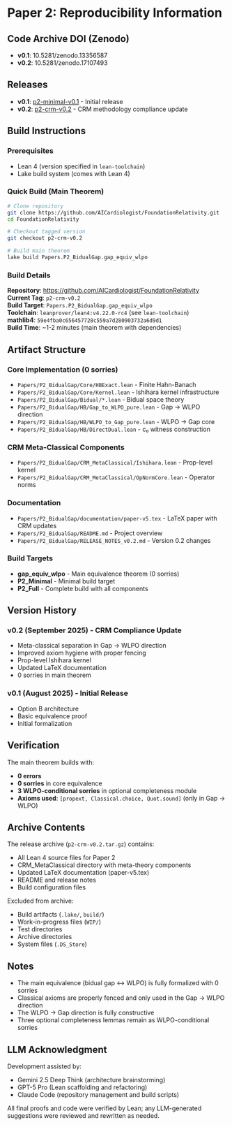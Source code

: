 # Paper 2: Reproducibility Information

## Code Archive DOI (Zenodo)
- **v0.1**: 10.5281/zenodo.13356587
- **v0.2**: 10.5281/zenodo.17107493

## Releases
- **v0.1**: [p2-minimal-v0.1](https://github.com/AICardiologist/FoundationRelativity/releases/tag/p2-minimal-v0.1) - Initial release
- **v0.2**: [p2-crm-v0.2](https://github.com/AICardiologist/FoundationRelativity/releases/tag/p2-crm-v0.2) - CRM methodology compliance update

## Build Instructions

### Prerequisites
- Lean 4 (version specified in `lean-toolchain`)
- Lake build system (comes with Lean 4)

### Quick Build (Main Theorem)

```bash
# Clone repository
git clone https://github.com/AICardiologist/FoundationRelativity.git
cd FoundationRelativity

# Checkout tagged version
git checkout p2-crm-v0.2

# Build main theorem
lake build Papers.P2_BidualGap.gap_equiv_wlpo
```

### Build Details

**Repository**: https://github.com/AICardiologist/FoundationRelativity  
**Current Tag**: `p2-crm-v0.2`  
**Build Target**: `Papers.P2_BidualGap.gap_equiv_wlpo`  
**Toolchain**: `leanprover/lean4:v4.22.0-rc4` (see `lean-toolchain`)  
**mathlib4**: `59e4fba0c656457728c559a7d280903732a6d9d1`  
**Build Time**: ~1-2 minutes (main theorem with dependencies)

## Artifact Structure

### Core Implementation (0 sorries)
- `Papers/P2_BidualGap/Core/HBExact.lean` - Finite Hahn-Banach
- `Papers/P2_BidualGap/Core/Kernel.lean` - Ishihara kernel infrastructure
- `Papers/P2_BidualGap/Bidual/*.lean` - Bidual space theory
- `Papers/P2_BidualGap/HB/Gap_to_WLPO_pure.lean` - Gap → WLPO direction
- `Papers/P2_BidualGap/HB/WLPO_to_Gap_pure.lean` - WLPO → Gap core
- `Papers/P2_BidualGap/HB/DirectDual.lean` - c₀ witness construction

### CRM Meta-Classical Components
- `Papers/P2_BidualGap/CRM_MetaClassical/Ishihara.lean` - Prop-level kernel
- `Papers/P2_BidualGap/CRM_MetaClassical/OpNormCore.lean` - Operator norms

### Documentation
- `Papers/P2_BidualGap/documentation/paper-v5.tex` - LaTeX paper with CRM updates
- `Papers/P2_BidualGap/README.md` - Project overview
- `Papers/P2_BidualGap/RELEASE_NOTES_v0.2.md` - Version 0.2 changes

### Build Targets
- **gap_equiv_wlpo** - Main equivalence theorem (0 sorries)
- **P2_Minimal** - Minimal build target
- **P2_Full** - Complete build with all components

## Version History

### v0.2 (September 2025) - CRM Compliance Update
- Meta-classical separation in Gap → WLPO direction
- Improved axiom hygiene with proper fencing
- Prop-level Ishihara kernel
- Updated LaTeX documentation
- 0 sorries in main theorem

### v0.1 (August 2025) - Initial Release
- Option B architecture
- Basic equivalence proof
- Initial formalization

## Verification

The main theorem builds with:
- **0 errors**
- **0 sorries** in core equivalence
- **3 WLPO-conditional sorries** in optional completeness module
- **Axioms used**: `[propext, Classical.choice, Quot.sound]` (only in Gap → WLPO)

## Archive Contents

The release archive (`p2-crm-v0.2.tar.gz`) contains:
- All Lean 4 source files for Paper 2
- CRM_MetaClassical directory with meta-theory components
- Updated LaTeX documentation (paper-v5.tex)
- README and release notes
- Build configuration files

Excluded from archive:
- Build artifacts (`.lake/`, `build/`)
- Work-in-progress files (`WIP/`)
- Test directories
- Archive directories
- System files (`.DS_Store`)

## Notes

- The main equivalence (bidual gap ↔ WLPO) is fully formalized with 0 sorries
- Classical axioms are properly fenced and only used in the Gap → WLPO direction
- The WLPO → Gap direction is fully constructive
- Three optional completeness lemmas remain as WLPO-conditional sorries

## LLM Acknowledgment

Development assisted by:
- Gemini 2.5 Deep Think (architecture brainstorming)
- GPT-5 Pro (Lean scaffolding and refactoring)
- Claude Code (repository management and build scripts)

All final proofs and code were verified by Lean; any LLM-generated suggestions were reviewed and rewritten as needed.